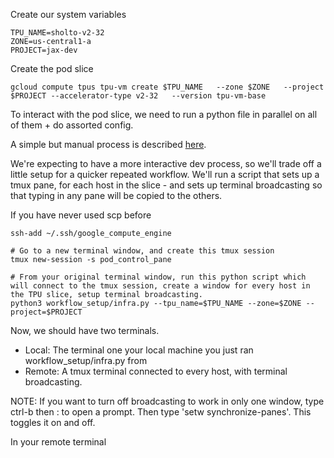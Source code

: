 Create our system variables

```
TPU_NAME=sholto-v2-32
ZONE=us-central1-a
PROJECT=jax-dev
```

Create the pod slice
```
gcloud compute tpus tpu-vm create $TPU_NAME   --zone $ZONE   --project $PROJECT --accelerator-type v2-32   --version tpu-vm-base
```

To interact with the pod slice, we need to run a python file in parallel on all of them + do assorted config. 

A simple but manual process is described [here](https://cloud.google.com/tpu/docs/jax-pods). 

We're expecting to have a more interactive dev process, so we'll trade off a little setup for a quicker repeated workflow. We'll run a script that sets up a tmux pane, for each host in the slice - and sets up terminal broadcasting so that typing in any pane will be copied to the others. 

If you have never used scp before

```
ssh-add ~/.ssh/google_compute_engine
```

```
# Go to a new terminal window, and create this tmux session
tmux new-session -s pod_control_pane

# From your original terminal window, run this python script which will connect to the tmux session, create a window for every host in the TPU slice, setup terminal broadcasting. 
python3 workflow_setup/infra.py --tpu_name=$TPU_NAME --zone=$ZONE --project=$PROJECT
```
 
Now, we should have two terminals. 
- Local: The terminal one your local machine you just ran workflow_setup/infra.py from
- Remote: A tmux terminal connected to every host, with terminal broadcasting.

NOTE: If you want to turn off broadcasting to work in only one window, type ctrl-b then : to open a prompt. Then type 'setw synchronize-panes'. This toggles it on and off. 

In your remote terminal
